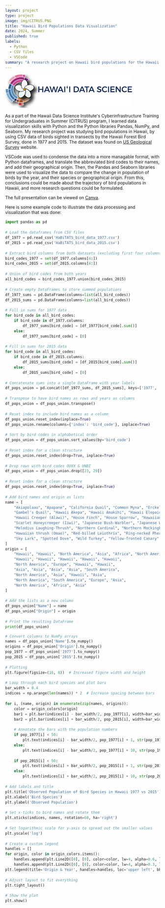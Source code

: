 ```yaml
---
layout: project
type: project
image: img/CITRUS.PNG
title: "Hawaii Bird Populations Data Visualization"
date: 2024, Summer
published: true
labels:
  - Python
  - CSV files
  - VSCode
summary: "A research project on Hawaii bird populations for the Hawaii Data Science Institute's CITRUS Program."
---
```


<img class="img-fluid" src="../img/logo_5.png"> 

As a part of the Hawaii Data Science Institute's Cyberinfrastructure Training for Undergraduates in Summer (CITRUS) program, I learned data visualization skills with Python and the Python libraries Pandas, NumPy, and Seaborn. My research project was studying bird populations in Hawaii, by using CSV data of birds sighted in transects by the Hawaii Forest Bird Survey, done in 1977 and 2015. The dataset was found on [US Geological Survey](https://www.usgs.gov/) website.   

VSCode was used to condense the data into a more managable format, with Python dataframes, and translate the abbreviated bird codes to their names, and add their geographical origin. Then, the Pandas and Seaborn libraries were used to visualize the data to compare the change in population of birds by the year, and their species or geographical origin. From this, conclusions could be made about the trajectory of bird populations in Hawaii, and more research questions could be formulated. 

The full presentation can be viewed on [Canva](https://www.canva.com/design/DAGID3fbhmw/5fEp1DBwysevsWmc7BMkeA/edit?utm_content=DAGID3fbhmw&utm_campaign=designshare&utm_medium=link2&utm_source=sharebutton). 

Here is some example code to illustrate the data processing and visualization that was done:

```python
import pandas as pd

# Load the dataframes from CSV files
df_1977 = pd.read_csv('HaBiTATS_bird_data_1977.csv')
df_2015 = pd.read_csv('HaBiTATS_bird_data_2015.csv')

# Extract bird columns from both datasets (excluding first four columns)
bird_codes_1977 = set(df_1977.columns[4:])
bird_codes_2015 = set(df_2015.columns[4:])

# Union of bird codes from both years
all_bird_codes = bird_codes_1977.union(bird_codes_2015)

# Create empty DataFrames to store summed populations
df_1977_sums = pd.DataFrame(columns=list(all_bird_codes))
df_2015_sums = pd.DataFrame(columns=list(all_bird_codes))

# Fill in sums for 1977 data
for bird_code in all_bird_codes:
    if bird_code in df_1977.columns:
        df_1977_sums[bird_code] = [df_1977[bird_code].sum()]
    else:
        df_1977_sums[bird_code] = [0]

# Fill in sums for 2015 data
for bird_code in all_bird_codes:
    if bird_code in df_2015.columns:
        df_2015_sums[bird_code] = [df_2015[bird_code].sum()]
    else:
        df_2015_sums[bird_code] = [0]

# Concatenate sums into a single DataFrame with year labels
df_pops_union = pd.concat([df_1977_sums, df_2015_sums], keys=['1977', '2015'])

# Transpose to have bird names as rows and years as columns
df_pops_union = df_pops_union.transpose()

# Reset index to include bird names as a column
df_pops_union.reset_index(inplace=True)
df_pops_union.rename(columns={'index': 'bird_code'}, inplace=True)

# Sort by bird codes in alphabetical order
df_pops_union = df_pops_union.sort_values(by='bird_code')

# Reset index for a clean structure
df_pops_union.reset_index(drop=True, inplace=True)

# Drop rows with bird codes OUXX & UNBI
df_pops_union = df_pops_union.drop([23, 29])

# Reset index for a clean structure
df_pops_union.reset_index(drop=True, inplace=True)

# Add bird names and origin as lists
name = [
    "Akiapolaau", "Apapane", "California Quail", "Common Myna", "Erckel's Francolin",
    "Gambel's Quail", "Hawaii Akepa", "Hawaii Amakihi", "Hawaii Elepaio", "Hawaiian Goose (Nene)",
    "Hawaii Creeper (Alawi)", "House Finch", "House Sparrow", "Hawaiian Hawk",
    "Scarlet Honeycreeper (Iiwi)", "Japanese Bush-Warbler", "Japanese White-eye", "Kalij Pheasant",
    "Melodius Laughing-Thrush", "Northern Cardinal", "Northern Mockingbird", "Nutmeg Mannikin",
    "Hawaiian thrush (Omao)", "Red-billed Leiothrix", "Ring-necked Pheasant", "Saffron Finch",
    "Sky Lark", "Spotted Dove", "Wild Turkey", "Yellow-fronted Canary", "Zebra Dove"
]
origin = [
    "Hawaii", "Hawaii", "North America", "Asia", "Africa", "North America", 
    "Hawaii", "Hawaii", "Hawaii", "Hawaii", "Hawaii", 
    "North America", "Europe", "Hawaii", "Hawaii", 
    "Asia", "Asia", "Asia", "Asia", "South America", 
    "North America", "Asia", "Hawaii", "Asia", 
    "North America", "South America", "Europe", "Asia", 
    "North America", "Africa", "Asia"
]

# Add the lists as a new column
df_pops_union["Name"] = name
df_pops_union["Origin"] = origin

# Print the resulting DataFrame
print(df_pops_union)
```
``` python
# Convert columns to NumPy arrays
names = df_pops_union['Name'].to_numpy()
origins = df_pops_union['Origin'].to_numpy()
pop_1977 = df_pops_union['1977'].to_numpy()
pop_2015 = df_pops_union['2015'].to_numpy()

# Plotting
plt.figure(figsize=(16, 8))  # Increased figure width and height

# Loop through each bird species and plot bars
bar_width = 0.4
indices = np.arange(len(names)) * 2  # Increase spacing between bars

for i, (name, origin) in enumerate(zip(names, origins)):
    color = origin_colors[origin]
    bar1 = plt.bar(indices[i] - bar_width/2, pop_1977[i], width=bar_width, color=color, alpha=0.6, label=f'{origin} (1977)' if i == 0 else "")
    bar2 = plt.bar(indices[i] + bar_width/2, pop_2015[i], width=bar_width, color=color, alpha=0.3, label=f'{origin} (2015)' if i == 0 else "")
    
    # Annotate the bars with the population numbers
    if pop_1977[i] < 50:
        plt.text(indices[i] - bar_width/2, pop_1977[i] + 1, str(pop_1977[i]), ha='center', va='bottom', fontsize=9)
    else:
        plt.text(indices[i] - bar_width/2, pop_1977[i] + 10, str(pop_1977[i]), ha='center', va='bottom', fontsize=9)
    
    if pop_2015[i] < 50:
        plt.text(indices[i] + bar_width/2, pop_2015[i] + 1, str(pop_2015[i]), ha='center', va='bottom', fontsize=9)
    else:
        plt.text(indices[i] + bar_width/2, pop_2015[i] + 10, str(pop_2015[i]), ha='center', va='bottom', fontsize=9)

# Add labels and title
plt.title('Observed Population of Bird Species in Hawaii 1977 vs 2015')
plt.xlabel('Bird Species')
plt.ylabel('Observed Population')

# Set x-ticks to bird names and rotate them
plt.xticks(indices, names, rotation=60, ha='right')

# Set logarithmic scale for y-axis to spread out the smaller values
plt.yscale('log')

# Create a custom legend
handles = []
for origin, color in origin_colors.items():
    handles.append(plt.Line2D([0], [0], color=color, lw=4, alpha=0.6, label=f'{origin} (1977)'))
    handles.append(plt.Line2D([0], [0], color=color, lw=4, alpha=0.3, label=f'{origin} (2015)'))
plt.legend(title='Origin & Year', handles=handles, loc='upper left', bbox_to_anchor=(.965, 1))

# Adjust layout to fit everything
plt.tight_layout()

# Show the plot
plt.show()

```

